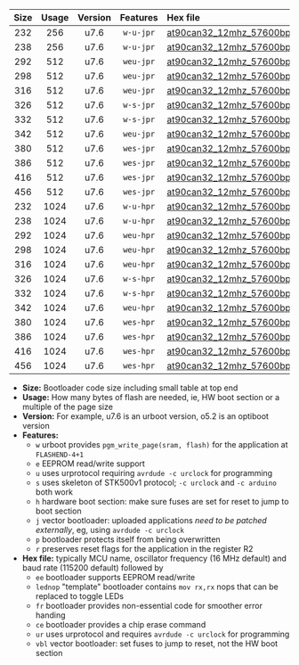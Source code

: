 |Size|Usage|Version|Features|Hex file|
|:-:|:-:|:-:|:-:|:--|
|232|256|u7.6|`w-u-jpr`|[at90can32_12mhz_57600bps_ur_vbl.hex](https://raw.githubusercontent.com/stefanrueger/urboot/main/bootloaders/at90can32/fcpu_12mhz/57600_bps/at90can32_12mhz_57600bps_ur_vbl.hex)|
|238|256|u7.6|`w-u-jpr`|[at90can32_12mhz_57600bps_lednop_ur_vbl.hex](https://raw.githubusercontent.com/stefanrueger/urboot/main/bootloaders/at90can32/fcpu_12mhz/57600_bps/at90can32_12mhz_57600bps_lednop_ur_vbl.hex)|
|292|512|u7.6|`weu-jpr`|[at90can32_12mhz_57600bps_ee_ur_vbl.hex](https://raw.githubusercontent.com/stefanrueger/urboot/main/bootloaders/at90can32/fcpu_12mhz/57600_bps/at90can32_12mhz_57600bps_ee_ur_vbl.hex)|
|298|512|u7.6|`weu-jpr`|[at90can32_12mhz_57600bps_ee_lednop_ur_vbl.hex](https://raw.githubusercontent.com/stefanrueger/urboot/main/bootloaders/at90can32/fcpu_12mhz/57600_bps/at90can32_12mhz_57600bps_ee_lednop_ur_vbl.hex)|
|316|512|u7.6|`weu-jpr`|[at90can32_12mhz_57600bps_ee_lednop_fr_ur_vbl.hex](https://raw.githubusercontent.com/stefanrueger/urboot/main/bootloaders/at90can32/fcpu_12mhz/57600_bps/at90can32_12mhz_57600bps_ee_lednop_fr_ur_vbl.hex)|
|326|512|u7.6|`w-s-jpr`|[at90can32_12mhz_57600bps_vbl.hex](https://raw.githubusercontent.com/stefanrueger/urboot/main/bootloaders/at90can32/fcpu_12mhz/57600_bps/at90can32_12mhz_57600bps_vbl.hex)|
|332|512|u7.6|`w-s-jpr`|[at90can32_12mhz_57600bps_lednop_vbl.hex](https://raw.githubusercontent.com/stefanrueger/urboot/main/bootloaders/at90can32/fcpu_12mhz/57600_bps/at90can32_12mhz_57600bps_lednop_vbl.hex)|
|342|512|u7.6|`weu-jpr`|[at90can32_12mhz_57600bps_ee_lednop_fr_ce_ur_vbl.hex](https://raw.githubusercontent.com/stefanrueger/urboot/main/bootloaders/at90can32/fcpu_12mhz/57600_bps/at90can32_12mhz_57600bps_ee_lednop_fr_ce_ur_vbl.hex)|
|380|512|u7.6|`wes-jpr`|[at90can32_12mhz_57600bps_ee_vbl.hex](https://raw.githubusercontent.com/stefanrueger/urboot/main/bootloaders/at90can32/fcpu_12mhz/57600_bps/at90can32_12mhz_57600bps_ee_vbl.hex)|
|386|512|u7.6|`wes-jpr`|[at90can32_12mhz_57600bps_ee_lednop_vbl.hex](https://raw.githubusercontent.com/stefanrueger/urboot/main/bootloaders/at90can32/fcpu_12mhz/57600_bps/at90can32_12mhz_57600bps_ee_lednop_vbl.hex)|
|416|512|u7.6|`wes-jpr`|[at90can32_12mhz_57600bps_ee_lednop_fr_vbl.hex](https://raw.githubusercontent.com/stefanrueger/urboot/main/bootloaders/at90can32/fcpu_12mhz/57600_bps/at90can32_12mhz_57600bps_ee_lednop_fr_vbl.hex)|
|456|512|u7.6|`wes-jpr`|[at90can32_12mhz_57600bps_ee_lednop_fr_ce_vbl.hex](https://raw.githubusercontent.com/stefanrueger/urboot/main/bootloaders/at90can32/fcpu_12mhz/57600_bps/at90can32_12mhz_57600bps_ee_lednop_fr_ce_vbl.hex)|
|232|1024|u7.6|`w-u-hpr`|[at90can32_12mhz_57600bps_ur.hex](https://raw.githubusercontent.com/stefanrueger/urboot/main/bootloaders/at90can32/fcpu_12mhz/57600_bps/at90can32_12mhz_57600bps_ur.hex)|
|238|1024|u7.6|`w-u-hpr`|[at90can32_12mhz_57600bps_lednop_ur.hex](https://raw.githubusercontent.com/stefanrueger/urboot/main/bootloaders/at90can32/fcpu_12mhz/57600_bps/at90can32_12mhz_57600bps_lednop_ur.hex)|
|292|1024|u7.6|`weu-hpr`|[at90can32_12mhz_57600bps_ee_ur.hex](https://raw.githubusercontent.com/stefanrueger/urboot/main/bootloaders/at90can32/fcpu_12mhz/57600_bps/at90can32_12mhz_57600bps_ee_ur.hex)|
|298|1024|u7.6|`weu-hpr`|[at90can32_12mhz_57600bps_ee_lednop_ur.hex](https://raw.githubusercontent.com/stefanrueger/urboot/main/bootloaders/at90can32/fcpu_12mhz/57600_bps/at90can32_12mhz_57600bps_ee_lednop_ur.hex)|
|316|1024|u7.6|`weu-hpr`|[at90can32_12mhz_57600bps_ee_lednop_fr_ur.hex](https://raw.githubusercontent.com/stefanrueger/urboot/main/bootloaders/at90can32/fcpu_12mhz/57600_bps/at90can32_12mhz_57600bps_ee_lednop_fr_ur.hex)|
|326|1024|u7.6|`w-s-hpr`|[at90can32_12mhz_57600bps.hex](https://raw.githubusercontent.com/stefanrueger/urboot/main/bootloaders/at90can32/fcpu_12mhz/57600_bps/at90can32_12mhz_57600bps.hex)|
|332|1024|u7.6|`w-s-hpr`|[at90can32_12mhz_57600bps_lednop.hex](https://raw.githubusercontent.com/stefanrueger/urboot/main/bootloaders/at90can32/fcpu_12mhz/57600_bps/at90can32_12mhz_57600bps_lednop.hex)|
|342|1024|u7.6|`weu-hpr`|[at90can32_12mhz_57600bps_ee_lednop_fr_ce_ur.hex](https://raw.githubusercontent.com/stefanrueger/urboot/main/bootloaders/at90can32/fcpu_12mhz/57600_bps/at90can32_12mhz_57600bps_ee_lednop_fr_ce_ur.hex)|
|380|1024|u7.6|`wes-hpr`|[at90can32_12mhz_57600bps_ee.hex](https://raw.githubusercontent.com/stefanrueger/urboot/main/bootloaders/at90can32/fcpu_12mhz/57600_bps/at90can32_12mhz_57600bps_ee.hex)|
|386|1024|u7.6|`wes-hpr`|[at90can32_12mhz_57600bps_ee_lednop.hex](https://raw.githubusercontent.com/stefanrueger/urboot/main/bootloaders/at90can32/fcpu_12mhz/57600_bps/at90can32_12mhz_57600bps_ee_lednop.hex)|
|416|1024|u7.6|`wes-hpr`|[at90can32_12mhz_57600bps_ee_lednop_fr.hex](https://raw.githubusercontent.com/stefanrueger/urboot/main/bootloaders/at90can32/fcpu_12mhz/57600_bps/at90can32_12mhz_57600bps_ee_lednop_fr.hex)|
|456|1024|u7.6|`wes-hpr`|[at90can32_12mhz_57600bps_ee_lednop_fr_ce.hex](https://raw.githubusercontent.com/stefanrueger/urboot/main/bootloaders/at90can32/fcpu_12mhz/57600_bps/at90can32_12mhz_57600bps_ee_lednop_fr_ce.hex)|

- **Size:** Bootloader code size including small table at top end
- **Usage:** How many bytes of flash are needed, ie, HW boot section or a multiple of the page size
- **Version:** For example, u7.6 is an urboot version, o5.2 is an optiboot version
- **Features:**
  + `w` urboot provides `pgm_write_page(sram, flash)` for the application at `FLASHEND-4+1`
  + `e` EEPROM read/write support
  + `u` uses urprotocol requiring `avrdude -c urclock` for programming
  + `s` uses skeleton of STK500v1 protocol; `-c urclock` and `-c arduino` both work
  + `h` hardware boot section: make sure fuses are set for reset to jump to boot section
  + `j` vector bootloader: uploaded applications *need to be patched externally*, eg, using `avrdude -c urclock`
  + `p` bootloader protects itself from being overwritten
  + `r` preserves reset flags for the application in the register R2
- **Hex file:** typically MCU name, oscillator frequency (16 MHz default) and baud rate (115200 default) followed by
  + `ee` bootloader supports EEPROM read/write
  + `lednop` "template" bootloader contains `mov rx,rx` nops that can be replaced to toggle LEDs
  + `fr` bootloader provides non-essential code for smoother error handing
  + `ce` bootloader provides a chip erase command
  + `ur` uses urprotocol and requires `avrdude -c urclock` for programming
  + `vbl` vector bootloader: set fuses to jump to reset, not the HW boot section
